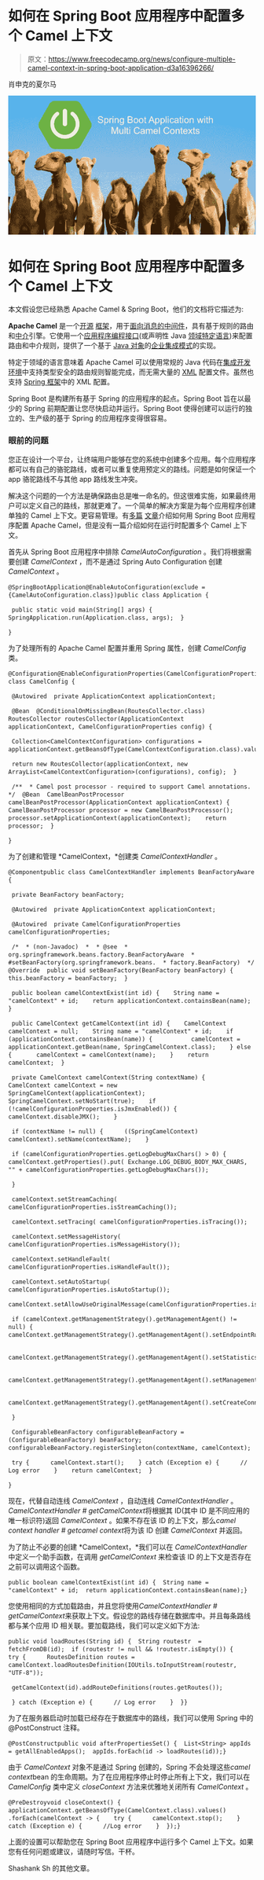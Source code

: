 # 如何在 Spring Boot 应用程序中配置多个 Camel 上下文

> 原文：<https://www.freecodecamp.org/news/configure-multiple-camel-context-in-spring-boot-application-d3a16396266/>

肖申克的夏尔马

![gmbVrFLJunInNfmAqchAyPBNPSBRr7zBft0N](img/c61d6885c54e2066ecec0cacd9140af1.png)

# 如何在 Spring Boot 应用程序中配置多个 Camel 上下文

本文假设您已经熟悉 Apache Camel & Spring Boot，他们的文档将它描述为:

**Apache Camel** 是一个[开源](https://en.wikipedia.org/wiki/Open_source) [框架](https://en.wikipedia.org/wiki/Framework-oriented_design)，用于[面向消息的中间件](https://en.wikipedia.org/wiki/Message-oriented_middleware)，具有基于规则的路由和[中介](https://en.wikipedia.org/wiki/Data_mediation)引擎。它使用一个[应用程序编程接口](https://en.wikipedia.org/wiki/Application_programming_interface)(或声明性 Java [领域特定语言](https://en.wikipedia.org/wiki/Domain-specific_language))来配置路由和中介规则，提供了一个基于 [Java 对象](https://en.wikipedia.org/wiki/Plain_Old_Java_Object)的[企业集成模式](https://en.wikipedia.org/wiki/Enterprise_Integration_Patterns)的实现。

特定于领域的语言意味着 Apache Camel 可以使用常规的 Java 代码在[集成开发环境](https://en.wikipedia.org/wiki/Integrated_development_environment)中支持类型安全的路由规则智能完成，而无需大量的 [XML](https://en.wikipedia.org/wiki/XML) 配置文件。虽然也支持 [Spring 框架](https://en.wikipedia.org/wiki/Spring_Framework)中的 XML 配置。

Spring Boot 是构建所有基于 Spring 的应用程序的起点。Spring Boot 旨在以最少的 Spring 前期配置让您尽快启动并运行。Spring Boot 使得创建可以运行的独立的、生产级的基于 Spring 的应用程序变得很容易。

### 眼前的问题

您正在设计一个平台，让终端用户能够在您的系统中创建多个应用。每个应用程序都可以有自己的骆驼路线，或者可以重复使用预定义的路线。问题是如何保证一个 app 骆驼路线不与其他 app 路线发生冲突。

解决这个问题的一个方法是确保路由总是唯一命名的。但这很难实施，如果最终用户可以定义自己的路线，那就更难了。一个简单的解决方案是为每个应用程序创建单独的 Camel 上下文。更容易管理。有[多篇](http://www.baeldung.com/apache-camel-spring-boot) [文章](https://dzone.com/articles/working-with-object-store-in-mule-part-1)介绍如何用 Spring Boot 应用程序配置 Apache Camel，但是没有一篇介绍如何在运行时配置多个 Camel 上下文。

首先从 Spring Boot 应用程序中排除 *CamelAutoConfiguration* 。我们将根据需要创建 *CamelContext* ，而不是通过 Spring Auto Configuration 创建 *CamelContext* 。

```
@SpringBootApplication@EnableAutoConfiguration(exclude = {CamelAutoConfiguration.class})public class Application {
```

```
 public static void main(String[] args) {    SpringApplication.run(Application.class, args);  }
```

```
}
```

为了处理所有的 Apache Camel 配置并重用 Spring 属性，创建 *CamelConfig* 类。

```
@Configuration@EnableConfigurationProperties(CamelConfigurationProperties.class)@Import(TypeConversionConfiguration.class)public class CamelConfig {
```

```
 @Autowired  private ApplicationContext applicationContext;
```

```
 @Bean  @ConditionalOnMissingBean(RoutesCollector.class)  RoutesCollector routesCollector(ApplicationContext          applicationContext, CamelConfigurationProperties config) {
```

```
 Collection<CamelContextConfiguration> configurations = applicationContext.getBeansOfType(CamelContextConfiguration.class).values();
```

```
 return new RoutesCollector(applicationContext, new ArrayList<CamelContextConfiguration>(configurations), config);  }
```

```
 /**  * Camel post processor - required to support Camel annotations.  */  @Bean  CamelBeanPostProcessor camelBeanPostProcessor(ApplicationContext applicationContext) {    CamelBeanPostProcessor processor = new CamelBeanPostProcessor();    processor.setApplicationContext(applicationContext);    return processor;  }
```

```
}
```

为了创建和管理 *CamelContext，*创建类 *CamelContextHandler* 。

```
@Componentpublic class CamelContextHandler implements BeanFactoryAware {
```

```
 private BeanFactory beanFactory;
```

```
 @Autowired  private ApplicationContext applicationContext;
```

```
 @Autowired  private CamelConfigurationProperties camelConfigurationProperties;
```

```
 /*  * (non-Javadoc)  *  * @see  * org.springframework.beans.factory.BeanFactoryAware  * #setBeanFactory(org.springframework.beans.  * factory.BeanFactory)  */  @Override  public void setBeanFactory(BeanFactory beanFactory) {    this.beanFactory = beanFactory;  }
```

```
 public boolean camelContextExist(int id) {    String name = "camelContext" + id;    return applicationContext.containsBean(name);  }
```

```
 public CamelContext getCamelContext(int id) {    CamelContext camelContext = null;    String name = "camelContext" + id;    if (applicationContext.containsBean(name)) {           camelContext = applicationContext.getBean(name, SpringCamelContext.class);    } else {       camelContext = camelContext(name);    }    return camelContext;  }
```

```
 private CamelContext camelContext(String contextName) {    CamelContext camelContext = new SpringCamelContext(applicationContext);    SpringCamelContext.setNoStart(true);    if (!camelConfigurationProperties.isJmxEnabled()) {      camelContext.disableJMX();    }
```

```
 if (contextName != null) {      ((SpringCamelContext) camelContext).setName(contextName);    }
```

```
 if (camelConfigurationProperties.getLogDebugMaxChars() > 0) {     camelContext.getProperties().put( Exchange.LOG_DEBUG_BODY_MAX_CHARS, "" + camelConfigurationProperties.getLogDebugMaxChars());
```

```
 }
```

```
 camelContext.setStreamCaching( camelConfigurationProperties.isStreamCaching());
```

```
 camelContext.setTracing( camelConfigurationProperties.isTracing());
```

```
 camelContext.setMessageHistory( camelConfigurationProperties.isMessageHistory());
```

```
 camelContext.setHandleFault( camelConfigurationProperties.isHandleFault());
```

```
 camelContext.setAutoStartup( camelConfigurationProperties.isAutoStartup());
```

```
camelContext.setAllowUseOriginalMessage(camelConfigurationProperties.isAllowUseOriginalMessage());
```

```
 if (camelContext.getManagementStrategy().getManagementAgent() != null) {      camelContext.getManagementStrategy().getManagementAgent().setEndpointRuntimeStatisticsEnabled(camelConfigurationProperties.isEndpointRuntimeStatisticsEnabled());
```

```
 camelContext.getManagementStrategy().getManagementAgent().setStatisticsLevel(camelConfigurationProperties.getJmxManagementStatisticsLevel());
```

```
 camelContext.getManagementStrategy().getManagementAgent().setManagementNamePattern(camelConfigurationProperties.getJmxManagementNamePattern());
```

```
 camelContext.getManagementStrategy().getManagementAgent().setCreateConnector(camelConfigurationProperties.isJmxCreateConnector());
```

```
 }
```

```
 ConfigurableBeanFactory configurableBeanFactory = (ConfigurableBeanFactory) beanFactory;    configurableBeanFactory.registerSingleton(contextName, camelContext);
```

```
 try {      camelContext.start();    } catch (Exception e) {      // Log error    }    return camelContext;  }
```

```
}
```

现在，代替自动连线 *CamelContext* ，自动连线 *CamelContextHandler* 。*CamelContextHandler # getCamelContext*将根据其 ID(其中 ID 是不同应用的唯一标识符)返回 *CamelContext* 。如果不存在该 ID 的上下文，那么*camel context handler # getcamel context*将为该 ID 创建 *CamelContext* 并返回。

为了防止不必要的创建 *CamelContext，*我们可以在 *CamelContextHandler* 中定义一个助手函数，在调用 *getCamelContext* 来检查该 ID 的上下文是否存在之前可以调用这个函数。

```
public boolean camelContextExist(int id) {  String name = "camelContext" + id;  return applicationContext.containsBean(name);}
```

您使用相同的方式加载路由，并且您将使用*CamelContextHandler # getCamelContext*来获取上下文。假设您的路线存储在数据库中。并且每条路线都与某个应用 ID 相关联。要加载路线，我们可以定义如下方法:

```
public void loadRoutes(String id) {  String routestr  = fetchFromDB(id);  if (routestr != null && !routestr.isEmpty()) {    try {      RoutesDefinition routes = camelContext.loadRoutesDefinition(IOUtils.toInputStream(routestr, "UTF-8"));
```

```
 getCamelContext(id).addRouteDefinitions(routes.getRoutes());
```

```
 } catch (Exception e) {      // Log error    }  }}
```

为了在服务器启动时加载已经存在于数据库中的路线，我们可以使用 Spring 中的@PostConstruct 注释。

```
@PostConstructpublic void afterPropertiesSet() {  List<String> appIds = getAllEnabledApps();  appIds.forEach(id -> loadRoutes(id));}
```

由于 *CamelContext* 对象不是通过 Spring 创建的，Spring 不会处理这些*camel context*bean 的生命周期。为了在应用程序停止时停止所有上下文，我们可以在 *CamelConfig* 类中定义 *closeContext* 方法来优雅地关闭所有 *CamelContext* 。

```
@PreDestroyvoid closeContext() {  applicationContext.getBeansOfType(CamelContext.class).values() .forEach(camelContext -> {    try {      camelContext.stop();    } catch (Exception e) {      //Log error    }  });}
```

上面的设置可以帮助您在 Spring Boot 应用程序中运行多个 Camel 上下文。如果您有任何问题或建议，请随时写信。干杯。

Shashank Sh 的其他文章。